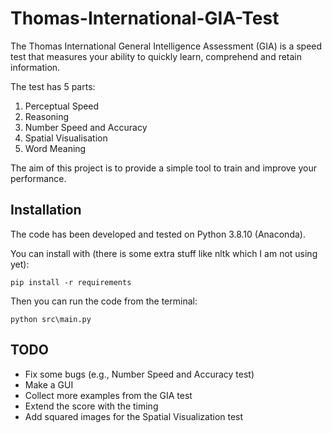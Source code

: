 # Thomas-International-GIA-Test 

The Thomas International General Intelligence Assessment (GIA) is a speed test that measures your ability to quickly learn, comprehend and retain information.

The test has 5 parts:

1. Perceptual Speed
2. Reasoning
3. Number Speed and Accuracy
4. Spatial Visualisation
5. Word Meaning

The aim of this project is to provide a simple tool to train and improve your performance.

## Installation

The code has been developed and tested on Python 3.8.10 (Anaconda).

You can install with (there is some extra stuff like nltk which I am not using yet):
```
pip install -r requirements
```

Then you can run the code from the terminal:
```
python src\main.py
```

## TODO
- Fix some bugs (e.g., Number Speed and Accuracy test)
- Make a GUI
- Collect more examples from the GIA test
- Extend the score with the timing
- Add squared images for the Spatial Visualization test
